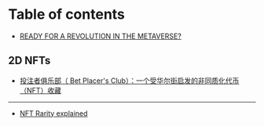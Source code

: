 # Table of contents

* [READY FOR A REVOLUTION IN THE METAVERSE?](README.md)

## 2D NFTs

* [投注者俱乐部（ Bet Placer's Club）：一个受华尔街启发的非同质化代币（NFT）收藏](2d-nfts/tou-zhu-zhe-ju-le-bu-bet-placers-club-yi-ge-shou-hua-er-jie-qi-fa-de-fei-tong-zhi-hua-dai-bi-nft-sho.md)

***

* [NFT Rarity explained](nft-rarity-explained.md)
